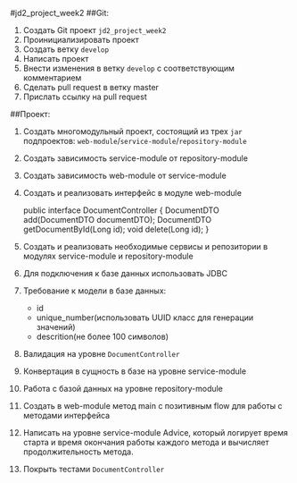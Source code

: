 #jd2_project_week2
##Git:
1. Создать Git проект `jd2_project_week2`
2. Проинициализировать проект 
3. Создать ветку `develop`
4. Написать проект
5. Внести изменения в ветку `develop` c соответствующим комментарием
6. Сделать pull request в ветку master
7. Прислать ссылку на pull request

##Проект:
1. Создать многомодульный проект, состоящий из трех `jar` подпроектов: `web-module`/`service-module`/`repository-module`
2. Создать зависимость service-module oт repository-module
3. Создать зависимость web-module oт service-module
4. Создать и реализовать интерфейс в модуле web-module  
    
        
    public interface DocumentController 
    {
      DocumentDTO add(DocumentDTO documentDTO);
      DocumentDTO getDocumentById(Long id);
      void delete(Long id);
    }
 

5. Создать и реализовать необходимые сервисы и репозитории в модулях service-module и repository-module
6. Для подключения к базе данных использовать JDBC
7. Требование к модели в базе данных:
	- id
	- unique_number(использовать UUID класс для генерации значений)
	- descrition(не более 100 символов)
8. Валидация на уровне `DocumentController`
9. Конвертация в сущность в базе на уровне service-module
10. Работа с базой данных на уровне repository-module
11. Создать в web-module метод main с позитивным flow для работы с методами интерфейса
12. Написать на уровне service-module Advice, который логирует время старта и время окончания работы каждого метода и вычисляет продолжительность метода.
13. Покрыть тестами `DocumentController`